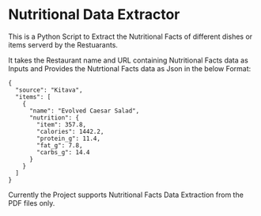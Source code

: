# Nutritional Data Extractor

This is a Python Script to Extract the Nutritional Facts of different dishes or items serverd by the Restuarants.

It takes the Restaurant name and URL containing Nutritional Facts data as Inputs and Provides the Nutrtional Facts data as Json in the below Format:
```
{
  "source": "Kitava",
  "items": [
    {
      "name": "Evolved Caesar Salad",
      "nutrition": {
        "item": 357.8,
        "calories": 1442.2,
        "protein_g": 11.4,
        "fat_g": 7.8,
        "carbs_g": 14.4
      }
    }
  ]
}
```

Currently the Project supports Nutritional Facts Data Extraction from the PDF files only.
